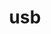 ---
# 这是文章的标题
title: usb
# 这是页面的图标
icon: discover
# 一个页面可以有多个分类
category:
  - driver
# 一个页面可以有多个标签
tag:
  - usb
---
